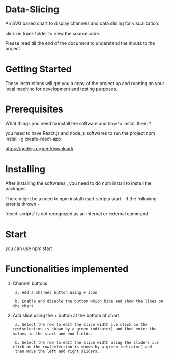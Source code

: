 # Data-Slicing
An SVG based chart to display channels and data slicing for visualization.

click on trunk folder to view the source code.

Please read till the end of the document to understand the inputs to the project.
# Getting Started

These instructions will get you a copy of the project up and running on your local machine for development and testing purposes.

# Prerequisites

What things you need to install the software and how to install them ?

you need to have React.js and node.js softwares to run the project
npm install -g create-react-app

https://nodejs.org/en/download/

# Installing
After installing the softwares , you need to do npm install to install the packages.

There might be a need to npm install react-scripts start - if the following error is thrown - 

'react-scripts' is not recognized as an internal or external command

# Start
you can use npm start

# Functionalities implemented

1. Channel buttons. 

        a. Add a channel button using + icon
        
        b. Enable and disable the button which hide and show the lines on the chart
        
2. Add slice using the + button at the bottom of chart

        a. Select the row to edit the slice width i.e click on the row(selection is shown by a green indicator) and then enter the values in the start and end fields.
        
        b. Select the row to edit the slice width using the sliders i.e click on the row(selection is shown by a green indicator) and 
        then move the left and right sliders.
